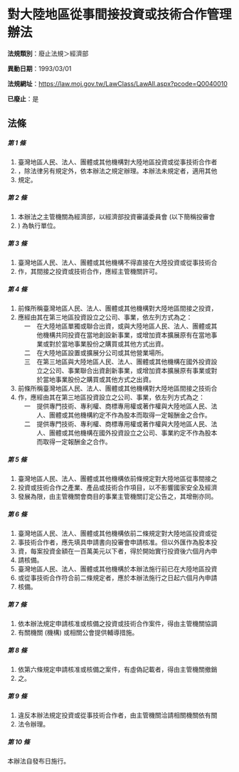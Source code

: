 # 對大陸地區從事間接投資或技術合作管理辦法

**法規類別**：廢止法規＞經濟部

**異動日期**：1993/03/01  

**法規網址**：https://law.moj.gov.tw/LawClass/LawAll.aspx?pcode=Q0040010

**已廢止**：是



## 法條
##### 第 1 條
1. 臺灣地區人民、法人、團體或其他機構對大陸地區投資或從事技術合作者
1. ，除法律另有規定外，依本辦法之規定辦理。本辦法未規定者，適用其他
1. 規定。

##### 第 2 條
1. 本辦法之主管機關為經濟部，以經濟部投資審議委員會 (以下簡稱投審會
1. ) 為執行單位。

##### 第 3 條
1. 臺灣地區人民、法人、團體或其他機構不得直接在大陸投資或從事技術合
1. 作，其間接之投資或技術合作，應經主管機關許可。

##### 第 4 條
1. 前條所稱臺灣地區人民、法人、團體或其他機構對大陸地區間接之投資，
1. 應經由其在第三地區投資設立之公司、事業，依左列方式為之：  
　一　在大陸地區單獨或聯合出資，或與大陸地區人民、法人、團體或其  
　　　他機構共同投資在當地創設新事業，或增加資本擴展原有在當地事  
　　　業或對於當地事業股份之購買或其他方式出資。  
　二　在大陸地區設置或擴展分公司或其他營業場所。  
　三　在第三地區與大陸地區人民、法人、團體或其他機構在國外投資設  
　　　立之公司、事業聯合出資創新事業，或增加資本擴展原有事業或對  
　　　於當地事業股份之購買或其他方式之出資。
1. 前條所稱臺灣地區人民、法人、團體或其他機構對大陸地區間接之技術合
1. 作，應經由其在第三地區投資設立之公司、事業，依左列方式為之：  
　一　提供專門技術、專利權、商標專用權或著作權與大陸地區人民、法  
　　　人、團體或其他機構約定不作為股本而取得一定報酬金之合作。  
　二　提供專門技術、專利權、商標專用權或著作權與大陸地區人民、法  
　　　人、團體或其他機構在國外投資設立之公司、事業約定不作為股本  
　　　而取得一定報酬金之合作。

##### 第 5 條
1. 臺灣地區人民、法人、團體或其他機構依前條規定對大陸地區從事間接之
1. 投資或技術合作之產業、產品或技術合作項目，以不影響國家安全及經濟
1. 發展為限，由主管機關會商目的事業主管機關訂定公告之，其增刪亦同。

##### 第 6 條
1. 臺灣地區人民、法人、團體或其他機構依前二條規定對大陸地區投資或從
1. 事技術合作者，應先填具申請書向投審會申請核准。但以外匯作為股本投
1. 資，每案投資金額在一百萬美元以下者，得於開始實行投資後六個月內申
1. 請核備。
1. 臺灣地區人民、法人、團體或其他機構於本辦法施行前已在大陸地區投資
1. 或從事技術合作符合前二條規定者，應於本辦法施行之日起六個月內申請
1. 核備。

##### 第 7 條
1. 依本辦法規定申請核准或核備之投資或技術合作案件，得由主管機關協調
1. 有關機關 (機構) 或相關公會提供輔導措施。

##### 第 8 條
1. 依第六條規定申請核准或核備之案件，有虛偽記載者，得由主管機關撤銷
1. 之。

##### 第 9 條
1. 違反本辦法規定投資或從事技術合作者，由主管機關洽請相關機關依有關
1. 法令辦理。

##### 第 10 條
本辦法自發布日施行。


